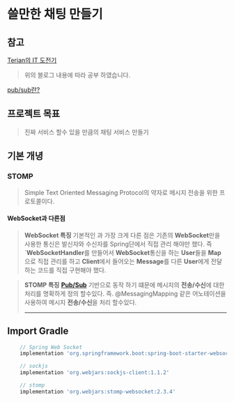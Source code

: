 # 쓸만한 채팅 만들기

## 참고

[Terian의 IT 도전기](https://terianp.tistory.com/146)
> 위의 블로그 내용에 따라 공부 하였습니다.

[pub/sub란?](https://cloud.google.com/pubsub/docs/overview?hl=ko)

## 프로젝트 목표

> 진짜 서비스 할수 있을 만큼의 채팅 서비스 만들기

## 기본 개녕

### STOMP

> Simple Text Oriented Messaging Protocol의 약자로 메시지 전송을 위한 프로토콜이다.

#### WebSocket과 다른점

> **WebSocket 특징**
> 기본적인 과 가장 크게 다른 점은 기존의 **WebSocket**만을 사용한 통신은 발신자와 수신자를 Spring단에서 직접 관리 해야만 했다.
> 즉 `**WebSocketHandler**를 만들어서 **WebSocket**통신을 하는 **User**들을 **Map**으로 직접 관리를 하고
> **Client**에서 들어오는 **Message**를 다른 **User**에게 전달하는 코드를 직접 구현해야 했다.

> **STOMP 특징**
> [**Pub/Sub**](https://cloud.google.com/pubsub/docs/overview?hl=ko) 기반으로 동작 하기 떄문에 메시지의 **전송/수신**에 대한 처리를 명확하게 정의 할수있다.
> 즉. @MessagingMapping 같은 어노테이션을 사용하여 메시지 **전송/수신**을 처리 할수있다.
> ****

## Import Gradle

```gradle
	// Spring Web Socket
	implementation 'org.springframework.boot:spring-boot-starter-websocket'

    // sockjs
    implementation 'org.webjars:sockjs-client:1.1.2'

    // stomp
    implementation 'org.webjars:stomp-websocket:2.3.4'
```

